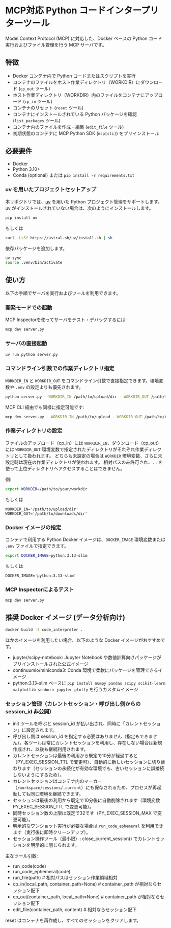 # MCP対応 Python コードインタープリターツール

Model Context Protocol (MCP) に対応した、Docker ベースの Python コード実行およびファイル管理を行う MCP サーバです。

## 特徴
- Docker コンテナ内で Python コードまたはスクリプトを実行  
- コンテナのファイルをホスト作業ディレクトリ（WORKDIR）にダウンロード (`cp_out` ツール)  
- ホスト作業ディレクトリ（WORKDIR）内のファイルをコンテナにアップロード (`cp_in` ツール)  
- コンテナのリセット (`reset` ツール)  
- コンテナにインストールされている Python パッケージを確認 (`list_packages` ツール)  
- コンテナ内のファイルを作成・編集 (`edit_file` ツール)  
- 初期状態のコンテナに MCP Python SDK (`mcp[cli]`) をプリインストール

## 必要要件
- Docker  
- Python 3.10+  
- Conda (optional) または `pip install -r requirements.txt`


### uv を用いたプロジェクトセットアップ

本リポジトリでは、[uv](https://docs.astral.sh/uv/) を用いた Python プロジェクト管理をサポートします。
uv がインストールされていない場合は、次のようにインストールします。
```bash
pip install uv
```
もしくは
```bash
curl -LsSf https://astral.sh/uv/install.sh | sh
```
依存パッケージを追加します。
```bash
uv sync
source .venv/bin/activate
```
## 使い方

以下の手順でサーバを実行およびツールを利用できます。


### 開発モードでの起動

MCP Inspectorを使ってサーバをテスト・デバッグするには:

```bash
mcp dev server.py
```

### サーバの直接起動

```bash
uv run python server.py
```

### コマンドライン引数での作業ディレクトリ指定
`WORKDIR_IN` と `WORKDIR_OUT` をコマンドライン引数で直接指定できます。環境変数や `.env` の設定よりも優先されます。
```bash
python server.py --WORKDIR_IN /path/to/upload/dir --WORKDIR_OUT /path/to/download/dir
```
MCP CLI 経由でも同様に指定可能です:
```bash
mcp dev server.py --WORKDIR_IN /path/to/upload --WORKDIR_OUT /path/to/download
```

### 作業ディレクトリの設定

ファイルのアップロード（cp_in）には `WORKDIR_IN`、ダウンロード（cp_out）には `WORKDIR_OUT` 環境変数で指定されたディレクトリがそれぞれ作業ディレクトリとして扱われます。
どちらも未設定の場合は `WORKDIR` 環境変数、さらに未設定時は現在の作業ディレクトリが使われます。
相対パスのみ許可され、`..` を使って上位ディレクトリへアクセスすることはできません。

例:
```bash
export WORKDIR=/path/to/your/workdir
```
もしくは
```.env
WORKDIR_IN='/path/to/upload/dir'
WORKDIR_OUT='/path/to/downloads/dir'
```

### Docker イメージの指定

コンテナで利用する Python Docker イメージは、`DOCKER_IMAGE` 環境変数または `.env` ファイルで指定できます。
```bash
export DOCKER_IMAGE=python:3.13-slim
```
もしくは
```.env
DOCKER_IMAGE='python:3.13-slim'
```

### MCP Inspectorによるテスト
```bash
mcp dev server.py
```


## 推奨 Docker イメージ (データ分析向け)
```bash
docker build -t code_interpreter .
```

ほかのイメージを利用したい場合、以下のような Docker イメージがおすすめです。  
- jupyter/scipy-notebook: Jupyter Notebook や数値計算向けパッケージがプリインストールされた公式イメージ  
- continuumio/miniconda3: Conda 環境で柔軟にパッケージを管理できるイメージ  
- python:3.13-slim ベースに `pip install numpy pandas scipy scikit-learn matplotlib seaborn jupyter plotly` を行うカスタムイメージ

### セッション管理（カレントセッション・呼び出し側からの session_id 非公開）

- init ツールを呼ぶと session_id が払い出され、同時に「カレントセッション」に設定されます。
- 呼び出し側は session_id を指定する必要はありません（指定もできません）。各ツールは常にカレントセッションを利用し、存在しない場合は新規作成され、以後も継続利用されます。
- カレントセッションは最後の利用から既定で10分が経過すると（PY_EXEC_SESSION_TTL で変更可）、自動的に新しいセッションに切り替わります（セッションの永続化が有効な環境でも、古いセッションに誤接続しないようにするため）。
- カレントセッションはコンテナ内のマーカー（`/workspace/sessions/.current`）にも保存されるため、プロセスが再起動しても同じ環境を継続できます。
- セッションは最後の利用から既定で10分後に自動削除されます（環境変数 PY_EXEC_SESSION_TTL で変更可能）。
- 同時セッション数の上限は既定で32です（PY_EXEC_SESSION_MAX で変更可能）。
- 明示的なワンショット実行が必要な場合は `run_code_ephemeral` を利用できます（実行後に即時クリーンアップ）。
- セッション操作ツール（最小限）: close_current_session() でカレントセッションを明示的に閉じられます。

主なツール引数:
- run_code(code)
- run_code_ephemeral(code)
- run_file(path)                       # 相対パスはセッション作業領域相対
- cp_in(local_path, container_path=None)  # container_path が相対ならセッション配下
- cp_out(container_path, local_path=None) # container_path が相対ならセッション配下
- edit_file(container_path, content)      # 相対ならセッション配下

reset はコンテナを再作成し、すべてのセッションをクリアします。

